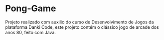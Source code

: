 # Pong-Game
Projeto realizado com auxilio do curso de Desenvolvimento de Jogos da plataforma Danki Code, este projeto contém o clássico jogo de arcade dos anos 80, feito com Java.
